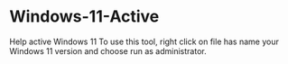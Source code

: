 # Windows-11-Active
Help active Windows 11
To use this tool, right click on file has name your Windows 11 version and choose run as administrator.
